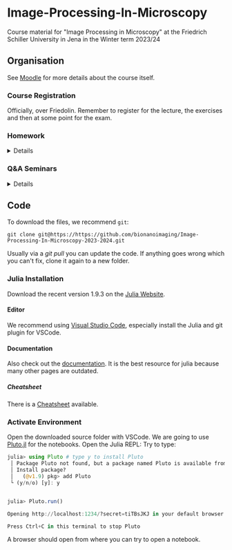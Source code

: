 # Image-Processing-In-Microscopy
Course material for "Image Processing in Microscopy" at the Friedrich Schiller University in Jena in the Winter term 2023/24

## Organisation
See [Moodle](https://moodle.uni-jena.de/course/view.php?id=47953) for more details about the course itself.

### Course Registration
Officially, over Friedolin. Remember to register for the lecture, the exercises and then at some point for the exam.

### Homework
<details>
    <summary>Details</summary>


    
</details>

### Q&A Seminars
<details>
    <summary>Details</summary>

    
</details>


## Code
To download the files, we recommend `git`:
```
git clone git@https://https://github.com/bionanoimaging/Image-Processing-In-Microscopy-2023-2024.git
```
Usually via a _git pull_ you can update the code. If anything goes wrong which you can't fix, clone it again to a new folder.


### Julia Installation
Download the recent version 1.9.3 on the [Julia Website](https://julialang.org/downloads/).

#### Editor
We recommend using [Visual Studio Code](https://www.julia-vscode.org/), especially install the Julia and git plugin for VSCode.

#### Documentation 
Also check out the [documentation](https://docs.julialang.org/en/v1/manual/performance-tips/). It is the best resource for julia because many other pages are outdated.

##### Cheatsheet
There is a [Cheatsheet](https://juliadocs.github.io/Julia-Cheat-Sheet/) available.

### Activate Environment
Open the downloaded source folder with VSCode.
We are going to use [Pluto.jl](https://github.com/fonsp/Pluto.jl) for the notebooks.
Open the Julia REPL:
Try to type:
```julia
julia> using Pluto # type y to install Pluto
 │ Package Pluto not found, but a package named Pluto is available from a registry. 
 │ Install package?
 │   (@v1.9) pkg> add Pluto 
 └ (y/n/o) [y]: y


julia> Pluto.run()

Opening http://localhost:1234/?secret=tiTBsJKJ in your default browser... ~ have fun!

Press Ctrl+C in this terminal to stop Pluto
```

A browser should open from where you can try to open a notebook.
